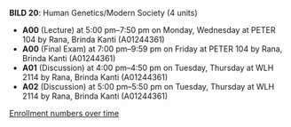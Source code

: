 **BILD 20**: Human Genetics/Modern Society (4 units)

- **A00** (Lecture) at 5:00 pm–7:50 pm on Monday, Wednesday at PETER 104 by Rana, Brinda Kanti (A01244361)
- **A00** (Final Exam) at 7:00 pm–9:59 pm on Friday at PETER 104 by Rana, Brinda Kanti (A01244361)
- **A01** (Discussion) at 4:00 pm–4:50 pm on Tuesday, Thursday at WLH 2114 by Rana, Brinda Kanti (A01244361)
- **A02** (Discussion) at 5:00 pm–5:50 pm on Tuesday, Thursday at WLH 2114 by Rana, Brinda Kanti (A01244361)

[Enrollment numbers over time](./BILD20.tsv)
